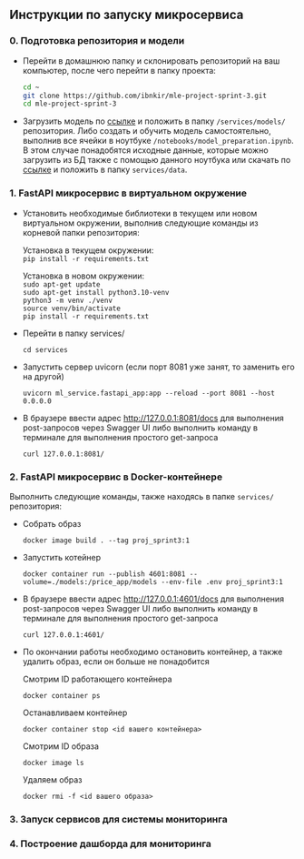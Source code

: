 ## Инструкции по запуску микросервиса

### 0. Подготовка репозитория и модели
- Перейти в домашнюю папку и склонировать репозиторий на ваш компьютер, после чего перейти в папку проекта:
    ```bash
    cd ~
    git clone https://github.com/ibnkir/mle-project-sprint-3.git
    cd mle-project-sprint-3
    ```
- Загрузить модель по [ссылке](https://disk.yandex.ru/d/Ce6MX9OaWiyOKA) и положить в папку 
`/services/models/` репозитория. Либо создать и обучить модель самостоятельно, выполнив все ячейки в ноутбуке 
`/notebooks/model_preparation.ipynb`. В этом случае понадобятся исходные данные, которые можно загрузить из БД также с помощью данного ноутбука или скачать по [ссылке](https://disk.yandex.ru/d/OIInLdG4dZMVZA) и положить в папку ```services/data```.

### 1. FastAPI микросервис в виртуальном окружение
- Установить необходимые библиотеки в текущем или новом виртуальном окружении, 
выполнив следующие команды из корневой папки репозитория:

    Установка в текущем окружении:<br>
        ```
        pip install -r requirements.txt
        ```

    Установка в новом окружении:<br>
        ```sudo apt-get update```<br>
        ```sudo apt-get install python3.10-venv```<br>
        ```python3 -m venv ./venv```<br>
        ```source venv/bin/activate```<br> 
        ```pip install -r requirements.txt```

- Перейти в папку services/
   ```
   cd services
   ```

- Запустить сервер uvicorn (если порт 8081 уже занят, то заменить его на другой)
   ```
   uvicorn ml_service.fastapi_app:app --reload --port 8081 --host 0.0.0.0
   ```

- В браузере ввести адрес http://127.0.0.1:8081/docs для выполнения post-запросов через Swagger UI
либо выполнить команду в терминале для выполнения простого get-запроса
    ```
    curl 127.0.0.1:8081/
    ```

### 2. FastAPI микросервис в Docker-контейнере
Выполнить следующие команды, также находясь в папке `services/` репозитория:

- Собрать образ
    ```
    docker image build . --tag proj_sprint3:1
    ```
- Запустить котейнер 
    ```
    docker container run --publish 4601:8081 --volume=./models:/price_app/models --env-file .env proj_sprint3:1
    ```
- В браузере ввести адрес http://127.0.0.1:4601/docs для выполнения post-запросов через Swagger UI либо выполнить команду в терминале для выполнения простого get-запроса
    ```
    curl 127.0.0.1:4601/
    ```
- По окончании работы необходимо остановить контейнер, а также удалить образ, если он больше не понадобится

    Смотрим ID работающего контейнера
    ```
    docker container ps
    ```

    Останавливаем контейнер
    ```
    docker container stop <id вашего контейнера>
    ```

    Смотрим ID образа
    ```
    docker image ls
    ```

    Удаляем образ
    ```
    docker rmi -f <id вашего образа>
    ```

### 3. Запуск сервисов для системы мониторинга

### 4. Построение дашборда для мониторинга